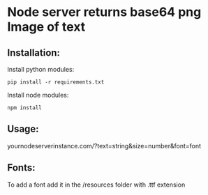 # Node server returns base64 png Image of text

## Installation:

Install python modules:

``` pip install -r requirements.txt ```

Install node modules:

``` npm install ```

## Usage:

yournodeserverinstance.com/?text=string&size=number&font=font

## Fonts:

To add a font add it in the /resources folder with .ttf extension 

